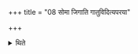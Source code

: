+++
title = "08 सोमा जिगाति गातुविदित्यपरया"

+++

<details><summary>थिते</summary>

सोमा जिगाति गातुविदित्यपरया द्वारा हविर्धानं राजानं प्रपादयति । पूर्वया गतश्रियः ८
</details>
